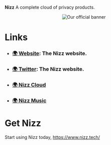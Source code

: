 **Nizz** A complete cloud of privacy products.

<p align="center">
  <img src="https://cdn.nizz.tech/og.png" alt="Our official banner" />
</p>

# Links

- ### [🌍 Website](https://nizz.tech): The Nizz website.
- ### [🌍 Twitter](https://twitter.com/nizzprivacy): The Nizz website.
- ### [🌍 Nizz Cloud](https://cloud.nizz.tech/)
- ### [🌍 Nizz Music](https://music.nizz.tech/)


# Get Nizz

Start using Nizz today,
https://www.nizz.tech/
